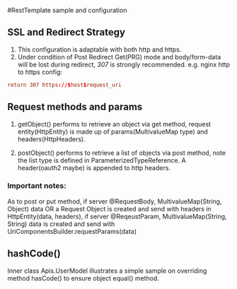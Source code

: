 #RestTemplate sample and configuration
## SSL and Redirect Strategy
1. This configuration is adaptable with both http and https.
2. Under condition of Post Redirect Get(PRG) mode and body/form-data will be lost during redirect, <em>307</em> is strongly recommended. e.g. nginx http to https config:
```conf
return 307 https://$host$request_uri
```

## Request methods and params
1. getObject() performs to retrieve an object via get method, request entity(HttpEntity) is made up of params(MultivalueMap type) and headers(HttpHeaders).

2. postObject() performs to retrieve a list of objects via post method, note the list type is defined in ParameterizedTypeReference<T>. A header(oauth2 maybe) is appended to http headers.

### Important notes:
As to post or put method, if server @RequestBody, MultivalueMap(String, Object) data OR a Request Object is created and send with headers in HttpEntity(data, headers), if server @ReqeustParam, MultivalueMap(String, String) data is created and send with UriComponentsBuilder.requestParams(data)

## hashCode()
Inner class Apis.UserModel illustrates a simple sample on overriding method hasCode() to ensure object equal() method.

